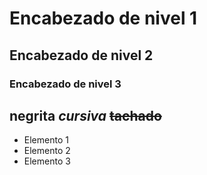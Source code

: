    # Encabezado de nivel 1
   ## Encabezado de nivel 2
   ### Encabezado de nivel 3
   

**negrita**
*cursiva*
~~tachado~~
---


- Elemento 1
- Elemento 2
- Elemento 3
